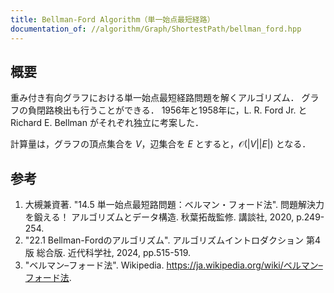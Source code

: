 ```yaml
---
title: Bellman-Ford Algorithm（単一始点最短経路）
documentation_of: //algorithm/Graph/ShortestPath/bellman_ford.hpp
---
```



## 概要

重み付き有向グラフにおける単一始点最短経路問題を解くアルゴリズム．
グラフの負閉路検出も行うことができる．
1956年と1958年に，L. R. Ford Jr. と Richard E. Bellman がそれぞれ独立に考案した．

計算量は，グラフの頂点集合を $V$，辺集合を $E$ とすると，$\mathcal{O}(\lvert V \rvert \lvert E \rvert)$ となる．


## 参考

1. 大槻兼資著. "14.5 単一始点最短路問題：ベルマン・フォード法". 問題解決力を鍛える！ アルゴリズムとデータ構造. 秋葉拓哉監修. 講談社, 2020, p.249-254.
1. "22.1 Bellman-Fordのアルゴリズム". アルゴリズムイントロダクション 第4版 総合版. 近代科学社, 2024, pp.515-519.
1. "ベルマン–フォード法". Wikipedia. <https://ja.wikipedia.org/wiki/ベルマン–フォード法>.
